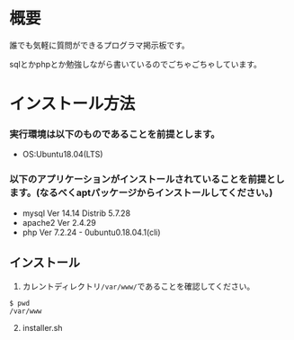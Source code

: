 # 概要
誰でも気軽に質問ができるプログラマ掲示板です。
  
sqlとかphpとか勉強しながら書いているのでごちゃごちゃしています。
  
# インストール方法
### 実行環境は以下のものであることを前提とします。
* OS:Ubuntu18.04(LTS)
### 以下のアプリケーションがインストールされていることを前提とします。(なるべくaptパッケージからインストールしてください。)
* mysql  Ver 14.14 Distrib 5.7.28
* apache2 Ver 2.4.29
* php Ver 7.2.24 - 0ubuntu0.18.04.1(cli)
## インストール
1. カレントディレクトリ```/var/www/```であることを確認してください。
```
$ pwd
/var/www
```
2. installer.sh
